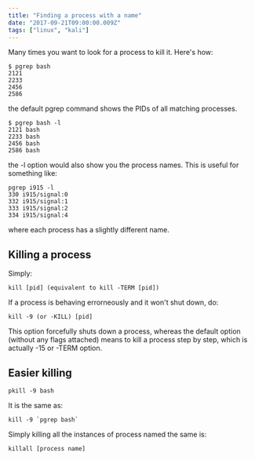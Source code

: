 ```yaml
---
title: "Finding a process with a name"
date: "2017-09-21T09:00:00.009Z"
tags: ["linux", "kali"]
---
```

Many times you want to look for a process to kill it.
Here's how:
```
$ pgrep bash
2121
2233
2456
2586
```
the default pgrep command shows the PIDs of all matching processes.

```
$ pgrep bash -l
2121 bash
2233 bash
2456 bash
2586 bash
```
the -l option would also show you the process names. This is useful for something like:
```
pgrep i915 -l
330 i915/signal:0
332 i915/signal:1
333 i915/signal:2
334 i915/signal:4
```
where each process has a slightly different name.

## Killing a process
Simply:
```
kill [pid] (equivalent to kill -TERM [pid])
```
If a process is behaving errorneously and it won't shut down, do:
```
kill -9 (or -KILL) [pid]
```
This option forcefully shuts down a process, whereas the default option (without any flags attached) means to kill a process step by step, which is actually -15 or -TERM option.

## Easier killing
```
pkill -9 bash
```
It is the same as:
```
kill -9 `pgrep bash`
```
Simply killing all the instances of process  named the same is:
```
killall [process name]
```
